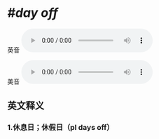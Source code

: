 # ***\#day off*** 
英音
<audio src="./media/day off1_AAC.aac" controls="controls"></audio>

美音
<audio src="./media/day off2_AAC.aac" controls="controls"></audio>



  

英文释义
---
### 1.**休息日；休假日（pl days off）**  


